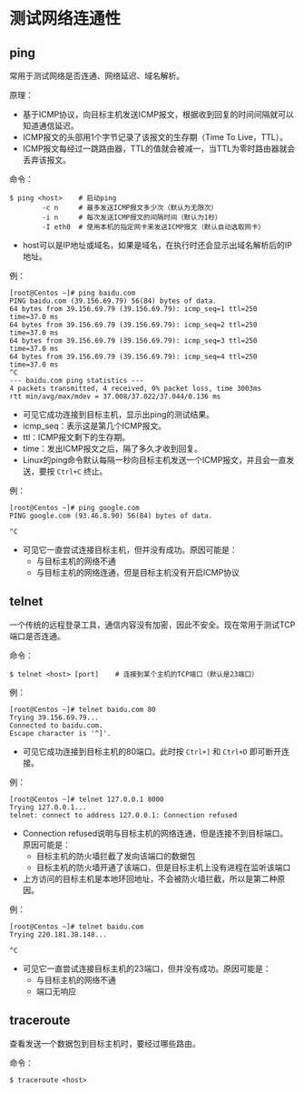 # 测试网络连通性

## ping

常用于测试网络是否连通、网络延迟、域名解析。

原理：
- 基于ICMP协议，向目标主机发送ICMP报文，根据收到回复的时间间隔就可以知道通信延迟。
- ICMP报文的头部用1个字节记录了该报文的生存期（Time To Live，TTL）。
- ICMP报文每经过一跳路由器，TTL的值就会被减一，当TTL为零时路由器就会丢弃该报文。

命令：

```shell
$ ping <host>    # 启动ping
        -c n     # 最多发送ICMP报文多少次（默认为无限次）
        -i n     # 每次发送ICMP报文的间隔时间（默认为1秒）
        -I eth0  # 使用本机的指定网卡来发送ICMP报文（默认自动选取网卡）
```

- host可以是IP地址或域名，如果是域名，在执行时还会显示出域名解析后的IP地址。

例：

```
[root@Centos ~]# ping baidu.com
PING baidu.com (39.156.69.79) 56(84) bytes of data.
64 bytes from 39.156.69.79 (39.156.69.79): icmp_seq=1 ttl=250 time=37.0 ms
64 bytes from 39.156.69.79 (39.156.69.79): icmp_seq=2 ttl=250 time=37.0 ms
64 bytes from 39.156.69.79 (39.156.69.79): icmp_seq=3 ttl=250 time=37.0 ms
64 bytes from 39.156.69.79 (39.156.69.79): icmp_seq=4 ttl=250 time=37.0 ms
^C
--- baidu.com ping statistics ---
4 packets transmitted, 4 received, 0% packet loss, time 3003ms
rtt min/avg/max/mdev = 37.008/37.022/37.044/0.136 ms
```

- 可见它成功连接到目标主机，显示出ping的测试结果。
- icmp_seq：表示这是第几个ICMP报文。
- ttl：ICMP报文剩下的生存期。
- time：发出ICMP报文之后，隔了多久才收到回复。
- Linux的ping命令默认每隔一秒向目标主机发送一个ICMP报文，并且会一直发送，要按 `Ctrl+C` 终止。

例：

```
[root@Centos ~]# ping google.com
PING google.com (93.46.8.90) 56(84) bytes of data.

^C
```

- 可见它一直尝试连接目标主机，但并没有成功。原因可能是：
  - 与目标主机的网络不通
  - 与目标主机的网络连通，但是目标主机没有开启ICMP协议

## telnet

一个传统的远程登录工具，通信内容没有加密，因此不安全。现在常用于测试TCP端口是否连通。

命令：
```shell
$ telnet <host> [port]    # 连接到某个主机的TCP端口（默认是23端口）
```

例：

```
[root@Centos ~]# telnet baidu.com 80
Trying 39.156.69.79...
Connected to baidu.com.
Escape character is '^]'.
```

- 可见它成功连接到目标主机的80端口。此时按 `Ctrl+]` 和 `Ctrl+D` 即可断开连接。

例：

```
[root@Centos ~]# telnet 127.0.0.1 8000
Trying 127.0.0.1...
telnet: connect to address 127.0.0.1: Connection refused
```

- Connection refused说明与目标主机的网络连通，但是连接不到目标端口。原因可能是：
  - 目标主机的防火墙拦截了发向该端口的数据包
  - 目标主机的防火墙开通了该端口，但是目标主机上没有进程在监听该端口
- 上方访问的目标主机是本地环回地址，不会被防火墙拦截，所以是第二种原因。

例：

```
[root@Centos ~]# telnet baidu.com
Trying 220.181.38.148...

^C
```

- 可见它一直尝试连接目标主机的23端口，但并没有成功。原因可能是：
  - 与目标主机的网络不通
  - 端口无响应

## traceroute

查看发送一个数据包到目标主机时，要经过哪些路由。

命令：

```shell
$ traceroute <host>
```
